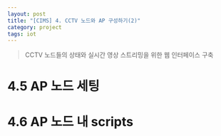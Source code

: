 ```yaml
---
layout: post
title: "[CIMS] 4. CCTV 노드와 AP 구성하기(2)"
category: project
tags: iot
---
```


> CCTV 노드들의 상태와 실시간 영상 스트리밍을 위한 웹 인터페이스 구축

<!--more-->

# 4.5 AP 노드 세팅


# 4.6 AP 노드 내 scripts






<!-- Links -->
